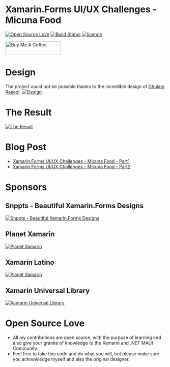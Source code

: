 # Xamarin.Forms UI/UX Challenges - Micuna Food
[![Open Source Love](https://badges.frapsoft.com/os/v1/open-source.svg?v=103)](#Open-Source-Love) [![Build Status](https://danielmonettelli.visualstudio.com/XF_HarmonicInterfaces/_apis/build/status/danielmonettelli.XF_HarmonicInterfaces?branchName=master)](https://danielmonettelli.visualstudio.com/XF_MicunaFood/_build)
[![licence](https://img.shields.io/badge/license-MIT-blue.svg?style=flat-square)](https://github.com/danielmonettelli/XF_MicunaFood/blob/master/LICENSE.md)

<a href="https://www.buymeacoffee.com/danielmonetelli" target="_blank"><img src="https://cdn.buymeacoffee.com/buttons/default-orange.png" alt="Buy Me A Coffee" height="41" width="174"></a>

# Design
The project could not be possible thanks to the incredible design of [Ghulam Rasool](https://dribbble.com/ghulaam-rasool).
[![Design](https://raw.githubusercontent.com/danielmonettelli/danielmonettelli.github.io/master/assets/img/images/Publication_5/5_original_design.png)](https://www.behance.net/gallery/112665551/Food-Web-and-App-Design)

# The Result
[![The Result](https://raw.githubusercontent.com/danielmonettelli/danielmonettelli.github.io/master/assets/img/images/Publication_5/5_2/publication_5_2_result.gif)](https://danielmonettelli.github.io/posts/xamarin-forms-ui-ux-challenges-micuna-food_part1)

# Blog Post
- [Xamarin.Forms UI/UX Challenges - Micuna Food - Part1](https://danielmonettelli.github.io/posts/xamarin-forms-ui-ux-challenges-micuna-food_part1/).
- [Xamarin.Forms UI/UX Challenges - Micuna Food - Part2](https://danielmonettelli.github.io/posts/xamarin-forms-ui-ux-challenges-micuna-food_part2/).

 # Sponsors
 ## Snppts - Beautiful Xamarin.Forms Designs
 [![Snppts - Beautiful Xamarin.Forms Designs](https://raw.githubusercontent.com/snpptsdev/snppts/master/assets/snppts-badge.png)](https://www.snppts.dev/)
 
 ## Planet Xamarin
 [![Planet Xamarin](https://www.planetxamarin.com/Content/img/planetxamarin-featured-badge.png)](https://www.planetxamarin.com/)
 
 ## Xamarin Latino
 [![Planet Xamarin](https://i.pinimg.com/originals/51/e2/01/51e201df8d2f7729085a8774fc5df6be.png)](https://xamarinlatino.com/)
 
 ## Xamarin Universal Library
 [![Xamarin Universal Library](https://raw.githubusercontent.com/xamarinuniverse/XamarinUniversalLibrary/master/img/Xamarin%20Universe%20Contibutor%20Badge.png)](https://github.com/xamarinuniverse/XamarinUniversalLibrary)
 
 
# Open Source Love
- All my contributions are open source, with the purpose of learning and also give your granite of knowledge to the Xamarin and .NET MAUI Community.
- Feel free to take this code and do what you will, but please make sure you acknowledge myself and also the original designer.
